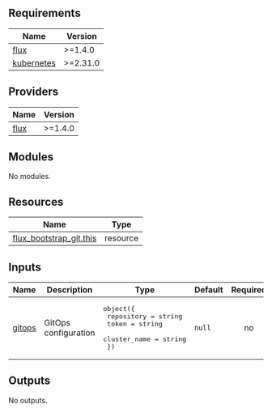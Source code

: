 <!-- BEGIN_TF_DOCS -->
## Requirements

| Name | Version |
|------|---------|
| <a name="requirement_flux"></a> [flux](#requirement\_flux) | >=1.4.0 |
| <a name="requirement_kubernetes"></a> [kubernetes](#requirement\_kubernetes) | >=2.31.0 |

## Providers

| Name | Version |
|------|---------|
| <a name="provider_flux"></a> [flux](#provider\_flux) | >=1.4.0 |

## Modules

No modules.

## Resources

| Name | Type |
|------|------|
| [flux_bootstrap_git.this](https://registry.terraform.io/providers/fluxcd/flux/latest/docs/resources/bootstrap_git) | resource |

## Inputs

| Name | Description | Type | Default | Required |
|------|-------------|------|---------|:--------:|
| <a name="input_gitops"></a> [gitops](#input\_gitops) | GitOps configuration | <pre>object({<br/>    repository   = string<br/>    token        = string<br/>    cluster_name = string<br/>  })</pre> | `null` | no |

## Outputs

No outputs.
<!-- END_TF_DOCS -->